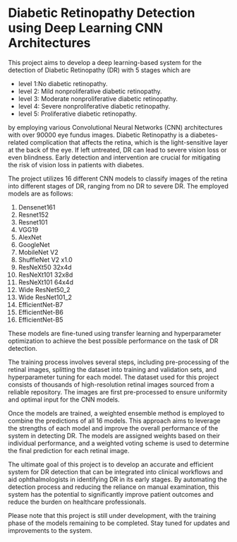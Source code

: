 # Diabetic Retinopathy Detection using Deep Learning CNN Architectures

This project aims to develop a deep learning-based system for the detection of Diabetic Retinopathy (DR) with 5 stages which are

*  level 1:No diabetic retinopathy.
*  level 2: Mild nonproliferative diabetic retinopathy.
*  level 3: Moderate nonproliferative diabetic retinopathy. 
*  level 4: Severe nonproliferative diabetic retinopathy. 
*  level 5: Proliferative diabetic retinopathy.



by employing various Convolutional Neural Networks (CNN) architectures with over 90000 eye fundus images. Diabetic Retinopathy is a diabetes-related complication that affects the retina, which is the light-sensitive layer at the back of the eye. If left untreated, DR can lead to severe vision loss or even blindness. Early detection and intervention are crucial for mitigating the risk of vision loss in patients with diabetes.

The project utilizes 16 different CNN models to classify images of the retina into different stages of DR, ranging from no DR to severe DR. The employed models are as follows:

1. Densenet161
2. Resnet152
3. Resnet101
4. VGG19
5. AlexNet
6. GoogleNet
7. MobileNet V2
8. ShuffleNet V2 x1.0
9. ResNeXt50 32x4d
10. ResNeXt101 32x8d
11. ResNeXt101 64x4d
12. Wide ResNet50_2
13. Wide ResNet101_2
14. EfficientNet-B7
15. EfficientNet-B6
16. EfficientNet-B5

These models are fine-tuned using transfer learning and hyperparameter optimization to achieve the best possible performance on the task of DR detection.

The training process involves several steps, including pre-processing of the retinal images, splitting the dataset into training and validation sets, and hyperparameter tuning for each model. The dataset used for this project consists of thousands of high-resolution retinal images sourced from a reliable repository. The images are first pre-processed to ensure uniformity and optimal input for the CNN models.

Once the models are trained, a weighted ensemble method is employed to combine the predictions of all 16 models. This approach aims to leverage the strengths of each model and improve the overall performance of the system in detecting DR. The models are assigned weights based on their individual performance, and a weighted voting scheme is used to determine the final prediction for each retinal image.

The ultimate goal of this project is to develop an accurate and efficient system for DR detection that can be integrated into clinical workflows and aid ophthalmologists in identifying DR in its early stages. By automating the detection process and reducing the reliance on manual examination, this system has the potential to significantly improve patient outcomes and reduce the burden on healthcare professionals.

Please note that this project is still under development, with the training phase of the models remaining to be completed. Stay tuned for updates and improvements to the system.
